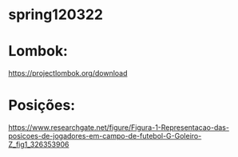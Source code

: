 # spring120322

# Lombok:
https://projectlombok.org/download

# Posições:

https://www.researchgate.net/figure/Figura-1-Representacao-das-posicoes-de-jogadores-em-campo-de-futebol-G-Goleiro-Z_fig1_326353906
